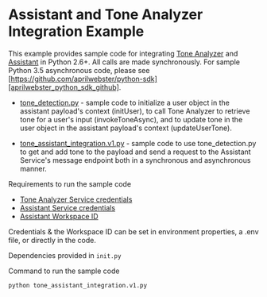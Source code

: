 # Assistant and Tone Analyzer Integration Example

This example provides sample code for integrating [Tone Analyzer][tone_analyzer] and [Assistant][assistant] in Python 2.6+.  All calls are made synchronously. For sample Python 3.5 asynchronous code, please see [https://github.com/aprilwebster/python-sdk][aprilwebster_python_sdk_github].

  * [tone_detection.py][tone_assistant_integration_example_tone_detection] - sample code to initialize a user object in the assistant payload's context (initUser), to call Tone Analyzer to retrieve tone for a user's input (invokeToneAsync), and to update tone in the user object in the assistant payload's context (updateUserTone).

  * [tone_assistant_integration.v1.py][tone_assistant_integration_example] - sample code to use tone_detection.py to get and add tone to the payload and send a request to the Assistant Service's message endpoint both in a synchronous and asynchronous manner.


Requirements to run the sample code

  * [Tone Analyzer Service credentials][ibm_cloud_tone_analyzer_service]
  * [Assistant Service credentials][ibm_cloud_assistant_service]
  * [Assistant Workspace ID][assistant_simple_workspace]

Credentials & the Workspace ID can be set in environment properties, a .env file, or directly in the code.

Dependencies provided in
`init.py`

Command to run the sample code

`python tone_assistant_integration.v1.py`

[assistant]: https://cloud.ibm.com/apidocs/assistant
[tone_analyzer]: https://cloud.ibm.com/apidocs/tone-analyzer
[ibm_cloud_assistant_service]: https://cloud.ibm.com/catalog/services/watson-assistant
[ibm_cloud_tone_analyzer_service]: https://cloud.ibm.com/catalog/services/tone-analyzer
[assistant_simple_workspace]: https://github.com/watson-developer-cloud/conversation-simple#workspace
[tone_assistant_integration_example]: https://github.com/watson-developer-cloud/python-sdk/tree/master/examples/assistant_tone_analyzer_integration/tone_assistant_integration.v1.py
[tone_assistant_integration_example_tone_detection]: https://github.com/watson-developer-cloud/python-sdk/tree/master/examples/assistant_tone_analyzer_integration/tone_detection.py
[aprilwebster_python_sdk_github]: https://github.com/aprilwebster/python-sdk